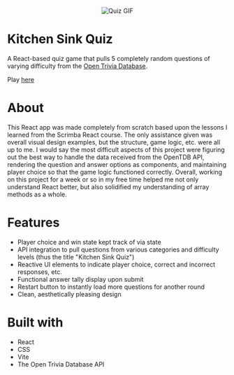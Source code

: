 <p align="center">
<img src="https://raw.githubusercontent.com/austingw/austingw.github.io/main/src/assets/quiz-app.gif" alt="Quiz GIF" />
</p>

# Kitchen Sink Quiz #

A React-based quiz game that pulls 5 completely random questions of varying difficulty from the <a href="https://opentdb.com/" >Open Trivia Database</a>.

Play <a href="austingw.github.io/quiz-app">here</a>

# About # 

This React app was made completely from scratch based upon the lessons I learned from the Scrimba React course. The only assistance given was overall visual design examples, but the structure, game logic, etc. were all up to me. I would say the most difficult aspects of this project were figuring out the best way to handle the data received from the OpenTDB API, rendering the question and answer options as components, and maintaining player choice so that the game logic functioned correctly. Overall, working on this project for a week or so in my free time helped me not only understand React better, but also solidified my understanding of array methods as a whole. 

# Features #

- Player choice and win state kept track of via state
- API integration to pull questions from various categories and difficulty levels (thus the title "Kitchen Sink Quiz")
- Reactive UI elements to indicate player choice, correct and incorrect responses, etc.
- Functional answer tally display upon submit
- Restart button to instantly load more questions for another round
- Clean, aesthetically pleasing design

# Built with #

- React
- CSS
- Vite
- The Open Trivia Database API
